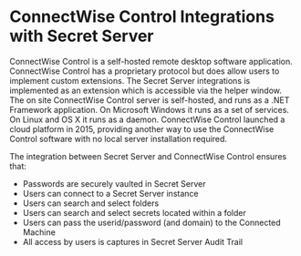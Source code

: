 [title]: # (ConnectWise Control)
[tags]: # (introduction)
[priority]: # (1)
# ConnectWise Control Integrations with Secret Server

ConnectWise Control is a self-hosted remote desktop software application.  ConnectWise Control has a proprietary protocol but does allow users to implement custom extensions.   The Secret Server integrations is implemented as an extension which is accessible via the helper window.
The on site ConnectWise Control server is self-hosted, and runs as a .NET Framework application. On Microsoft Windows it runs as a set of services. On Linux and OS X it runs as a daemon.  ConnectWise Control launched a cloud platform in 2015, providing another way to use the ConnectWise Control software with no local server installation required.

The integration between Secret Server and ConnectWise Control ensures that:

* Passwords are securely vaulted in Secret Server
* Users can connect to a Secret Server instance
* Users can search and select folders
* Users can search and select secrets located within a folder
* Users can pass the userid/password (and domain) to the Connected Machine
* All access by users is captures in Secret Server Audit Trail
